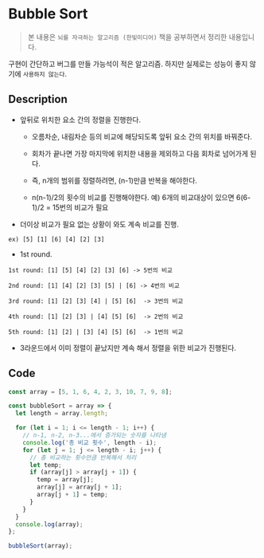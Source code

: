 # Bubble Sort

> 본 내용은 `뇌를 자극하는 알고리즘 (한빛미디어)` 책을 공부하면서 정리한 내용입니다.

구현이 간단하고 버그를 만들 가능석이 적은 알고리즘. 하지만 실제로는 성능이 좋지 않기에 `사용하지 않는다`.

## Description

- 앞뒤로 위치한 요소 간의 정렬을 진행한다.

  - 오름차순, 내림차순 등의 비교에 해당되도록 앞뒤 요소 간의 위치를 바꿔준다.

  - 회차가 끝나면 가장 마지막에 위치한 내용을 제외하고 다음 회차로 넘어가게 된다.

  - 즉, n개의 범위를 정렬하려면, (n-1)만큼 반복을 해야한다.

  - n(n-1)/2의 횟수의 비교를 진행해야한다. 예) 6개의 비교대상이 있으면 6(6-1)/2 = 15번의 비교가 필요

- 더이상 비교가 필요 없는 상황이 와도 계속 비교를 진행.

```
ex) [5] [1] [6] [4] [2] [3]
```

- 1st round.

```
1st round: [1] [5] [4] [2] [3] [6] -> 5번의 비교

2nd round: [1] [4] [2] [3] [5] | [6] -> 4번의 비교

3rd round: [1] [2] [3] [4] | [5] [6]  -> 3번의 비교

4th round: [1] [2] [3] | [4] [5] [6]  -> 2번의 비교

5th round: [1] [2] | [3] [4] [5] [6]  -> 1번의 비교
```

- 3라운드에서 이미 정렬이 끝났지만 계속 해서 정렬을 위한 비교가 진행된다.

## Code

```javascript
const array = [5, 1, 6, 4, 2, 3, 10, 7, 9, 8];

const bubbleSort = array => {
  let length = array.length;

  for (let i = 1; i <= length - 1; i++) {
    // n-1, n-2, n-3...에서 증가되는 숫자를 나타냄
    console.log('총 비교 횟수', length - i);
    for (let j = 1; j <= length - i; j++) {
      // 총 비교하는 횟수만큼 반복해서 처리
      let temp;
      if (array[j] > array[j + 1]) {
        temp = array[j];
        array[j] = array[j + 1];
        array[j + 1] = temp;
      }
    }
  }
  console.log(array);
};

bubbleSort(array);
```
